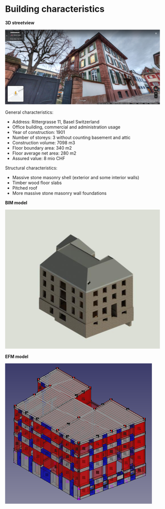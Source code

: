 # Building characteristics

**3D streetview**

![3D streetview](Streetview.png)

General characteristics:
-	Address: Rittergrasse 11, Basel Switzerland
-	Office building, commercial and administration usage
-	Year of construction: 1901
-	Number of storeys: 3 without counting basement and attic
-	Construction volume: 7098 m3
-	Floor boundary area: 340  m2
-	Floor average net area: 280 m2
-	Assured value: 8 mio CHF

Structural characteristics:
-	Massive stone masonry shell (exterior and some interior walls)
-	Timber wood floor slabs
-	Pitched roof 
-	More massive stone masonry wall foundations 

**BIM model**

![BIM isometric](BIM{3D}.jpg)

**EFM model**

![EFM isometric](EFM-Isometric.png)
